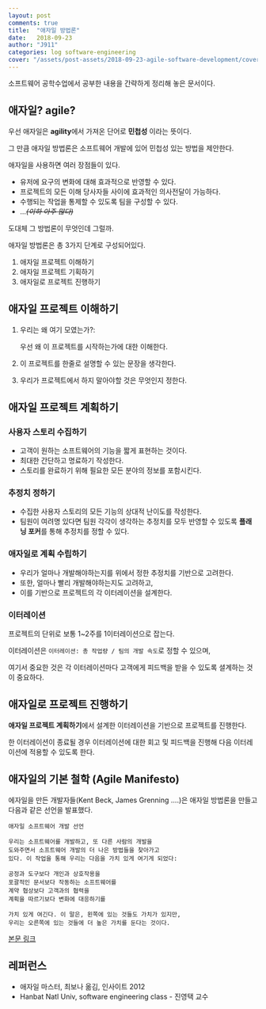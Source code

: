 ```yaml
---
layout: post
comments: true
title:  "애자일 방법론"
date:   2018-09-23
author: "J911"
categories: log software-engineering
cover: "/assets/post-assets/2018-09-23-agile-software-development/cover.jpeg"
---
```

소프트웨어 공학수업에서 공부한 내용을 간략하게 정리해 놓은 문서이다.

## 애자일? agile?
우선 애자일은 **agility**에서 가져온 단어로 **민첩성** 이라는 뜻이다.

그 만큼 애자일 방법론은 소프트웨어 개발에 있어 민첩성 있는 방법을 제안한다.

애자일을 사용하면 여러 장점들이 있다.

- 유저에 요구의 변화에 대해 효과적으로 반영할 수 있다.
- 프로젝트의 모든 이해 당사자들 사이에 효과적인 의사전달이 가능하다.
- 수행되는 작업을 통제할 수 있도록 팀을 구성할 수 있다.
- ...~~*(이하 아주 많다)*~~

도대체 그 방법론이 무엇인데 그럴까.

애자일 방법론은 총 3가지 단계로 구성되어있다.

1. 애자일 프로젝트 이해하기
2. 애자일 프로젝트 기획하기
3. 애자일로 프로젝트 진행하기

## 애자일 프로젝트 이해하기
1. 우리는 왜 여기 모였는가?:

    우선 왜 이 프로젝트를 시작하는가에 대한 이해한다.

2. 이 프로젝트를 한줄로 설명할 수 있는 문장을 생각한다.

3. 우리가 프로젝트에서 하지 말아야할 것은 무엇인지 정한다.

## 애자일 프로젝트 계획하기

### 사용자 스토리 수집하기
- 고객이 원하는 소프트웨어의 기능을 짧게 표현하는 것이다.
- 최대한 간단하고 명료하기 작성한다.
- 스토리를 완료하기 위해 필요한 모든 분야의 정보를 포함시킨다.

### 추정치 정하기
- 수집한 사용자 스토리의 모든 기능의 상대적 난이도를 작성한다.
- 팀원이 여려명 있다면 팀원 각각이 생각하는 추정치를 모두 반영할 수 있도록 **플래닝 포커**를 통해 추정치를 정할 수 있다.

### 애자일로 계획 수립하기
- 우리가 얼마나 개발해야하는지를 위에서 정한 추정치를 기반으로 고려한다.
- 또한, 얼마나 빨리 개발해야하는지도 고려하고,
- 이를 기반으로 프로젝트의 각 이터레이션을 설계한다.

### 이터레이션 
프로젝트의 단위로 보통 1~2주를 1이터레이션으로 잡는다.

이터레이션은 `이터레이션: 총 작업량 / 팀의 개발 속도`로 정할 수 있으며,

여기서 중요한 것은 각 이터레이션마다 고객에게 피드백을 받을 수 있도록 셜계하는 것이 중요하다.

## 애자일로 프로젝트 진행하기
**애자일 프로젝트 계획하기**에서 설계한 이터레이션을 기반으로 프로젝트를 진행한다.

한 이터레이션이 종료될 경우 이터레이션에 대한 회고 및 피드백을 진행해 다음 이터레이션에 적용할 수 있도록 한다.

## 애자일의 기본 철학 (Agile Manifesto)
에자일을 만든 개발자들(Kent Beck, James Grenning ....)은 애자일 방법론을 만들고 다음과 같은 선언을 발표했다.

```
애자일 소프트웨어 개발 선언

우리는 소프트웨어를 개발하고, 또 다른 사람의 개발을
도와주면서 소프트웨어 개발의 더 나은 방법들을 찾아가고
있다. 이 작업을 통해 우리는 다음을 가치 있게 여기게 되었다:

공정과 도구보다 개인과 상호작용을
포괄적인 문서보다 작동하는 소프트웨어를
계약 협상보다 고객과의 협력을
계획을 따르기보다 변화에 대응하기를

가치 있게 여긴다. 이 말은, 왼쪽에 있는 것들도 가치가 있지만,
우리는 오른쪽에 있는 것들에 더 높은 가치를 둔다는 것이다.

```
[본문 링크](http://agilemanifesto.org/iso/ko/manifesto.html)

## 레퍼런스

- 애자일 마스터, 최보나 옮김, 인사이트 2012
- Hanbat Natl Univ, software engineering class - 진영택 교수